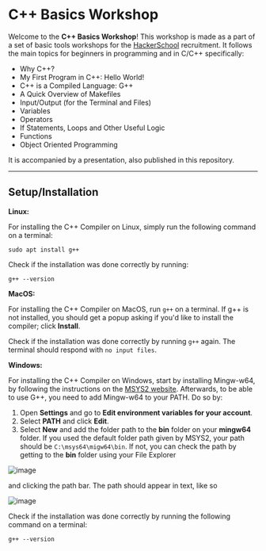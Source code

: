 # C++ Basics Workshop

Welcome to the **C++ Basics Workshop**! This workshop is made as a part of a set of basic tools workshops for the [HackerSchool](http://hackerschool.tecnico.ulisboa.pt/) recruitment.
It follows the main topics for beginners in programming and in C/C++ specifically:

* Why C++?
* My First Program in C++: Hello World!
* C++ is a Compiled Language: G++
* A Quick Overview of Makefiles
* Input/Output (for the Terminal and Files)
* Variables
* Operators
* If Statements, Loops and Other Useful Logic
* Functions
* Object Oriented Programming

It is accompanied by a presentation, also published in this repository.

---

## Setup/Installation

**Linux:**

For installing the C++ Compiler on Linux, simply run the following command on a terminal:

```
sudo apt install g++
```

Check if the installation was done correctly by running:

```
g++ --version
```


**MacOS:**

For installing the C++ Compiler on MacOS, run `g++` on a terminal. If g++ is not installed, you should get a popup asking if you'd like to install the compiler; click **Install**.

Check if the installation was done correctly by running `g++` again. The terminal should respond with `no input files`.


**Windows:**

For installing the C++ Compiler on Windows, start by installing Mingw-w64, by following the instructions on the [MSYS2 website](https://www.msys2.org/). Afterwards, to be able to use G++, you need to add Mingw-w64 to your PATH. Do so by:

1. Open **Settings** and go to **Edit environment variables for your account**.
2. Select **PATH** and click **Edit**.
3. Select **New** and add the folder path to the **bin** folder on your **mingw64** folder. If you used the default folder path given by MSYS2, your path should be `C:\msys64\migw64\bin`. If not, you can check the path by getting to the **bin** folder using your File Explorer

![image](https://user-images.githubusercontent.com/80634052/159275214-1225c148-145c-430e-b073-e638af0128f7.png)

and clicking the path bar. The path should appear in text, like so

![image](https://user-images.githubusercontent.com/80634052/159275863-7f254f96-377f-4ff7-91dd-713031b24abd.png)


Check if the installation was done correctly by running the following command on a terminal:

```
g++ --version
```
